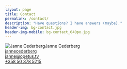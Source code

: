 ```yaml
---
layout: page
title: Contact
permalink: /contact/
description: "Have questions? I have answers (maybe)."
header-img: bg-contact.jpg
header-img-mobile: bg-contact_640px.jpg
---
```


<div class="row">
    <div class="col-xs-12 col-sm-3">
        <img src="http://0.gravatar.com/avatar/e37309db8567a89720668c36f122d6c7?s=150" alt="Janne Cederberg" style="float: left;">
    </div>
    <div class="col-xs-12 col-sm-9">
        Janne Cederberg<br />
        <a href="https://twitter.com/jannecederberg"><i class="fa fa-twitter"></i> jannecederberg</a><br />
        <a href="mailto:janne@opetus.tv"><i class="fa fa-envelope"></i> janne@opetus.tv</a><br />
        <a href="tel:+358503785215"><i class="fa fa-phone"></i> +358 50 378 5215</a>
    </div>
</div>

<!--form name="sentMessage" id="contactForm" novalidate>
    <div class="row control-group">
        <div class="form-group col-xs-12 floating-label-form-group controls">
            <label>Name</label>
            <input type="text" class="form-control" placeholder="Name" id="name" required data-validation-required-message="Please enter your name.">
            <p class="help-block text-danger"></p>
        </div>
    </div>
    <div class="row control-group">
        <div class="form-group col-xs-12 floating-label-form-group controls">
            <label>Email Address</label>
            <input type="email" class="form-control" placeholder="Email Address" id="email" required data-validation-required-message="Please enter your email address.">
            <p class="help-block text-danger"></p>
        </div>
    </div>
    <div class="row control-group">
        <div class="form-group col-xs-12 floating-label-form-group controls">
            <label>Phone Number</label>
            <input type="tel" class="form-control" placeholder="Phone Number" id="phone" required data-validation-required-message="Please enter your phone number.">
            <p class="help-block text-danger"></p>
        </div>
    </div>
    <div class="row control-group">
        <div class="form-group col-xs-12 floating-label-form-group controls">
            <label>Message</label>
            <textarea rows="5" class="form-control" placeholder="Message" id="message" required data-validation-required-message="Please enter a message."></textarea>
            <p class="help-block text-danger"></p>
        </div>
    </div>
    <br>
    <div id="success"></div>
    <div class="row">
        <div class="form-group col-xs-12">
            <button type="submit" class="btn btn-default">Send</button>
        </div>
    </div>
</form-->
